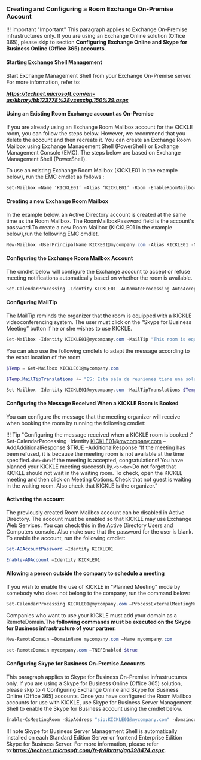 <!--
    Page : Administration/On Prem
    Author : Alexis CONIA
    Latest Update : 14/04/2017
    Confidential : No
	Partner : No
	Public : Yes
    Version : 1.0
-->

### Creating and Configuring a Room Exchange On-Premise Account

!!! important "Important"
    This paragraph applies to Exchange On-Premise infrastructures only. If you are using an Exchange Online solution (Office 365), please skip to section **Configuring Exchange Online and Skype for Business Online (Office 365) accounts**.

#### Starting Exchange Shell Management

Start Exchange Management Shell from your Exchange On-Premise server.
For more information, refer to:

  ***<https://technet.microsoft.com/en-us/library/bb123778%28v=exchg.150%29.aspx>***

#### Using an Existing Room Exchange account as On-Premise

If you are already using an Exchange Room Mailbox account for the KICKLE room, you can follow the steps below. However, we recommend that you delete the account and then recreate it. You can create an Exchange Room Mailbox using Exchange Management Shell (PowerShell) or Exchange Management Console (EMC). The steps below are based on Exchange Management Shell (PowerShell).

To use an existing Exchange Room Mailbox (KICKLE01 in the example below), run the EMC cmdlet as follows :

``` powershell
Set-Mailbox –Name ‘KICKLE01’ –Alias ‘KICKLE01’ -Room -EnableRoomMailboxAccount $true –RoomMailboxPassword (ConvertTo-SecureString -String <password> -AsPlainText -Force)
```

#### Creating a new Exchange Room Mailbox

In the example below, an Active Directory account is created at the same time as the Room Mailbox. The RoomMailboxPassword field is the account's password.To create a new Room Mailbox (KICKLE01 in the example below),run the following EMC cmdlet.

``` powershell
New-Mailbox -UserPrincipalName KICKE01@mycompany.com -Alias KICKLE01 -Name "KICKLE01" -Room -EnableRoomMailboxAccount $true –RoomMailboxPassword (ConvertTo-SecureString -String <password> -AsPlainText -Force)
```

#### Configuring the Exchange Room Mailbox Account

The cmdlet below will configure the Exchange account to accept or refuse meeting notifications automatically based on whether the room is available.

``` powershell
Set-CalendarProcessing -Identity KICKLE01 -AutomateProcessing AutoAccept -AddOrganizerToSubject $false –DeleteSubject $false -RemovePrivateProperty $false –DeleteAttachments $false
```

#### Configuring MailTip

The MailTip reminds the organizer that the room is equipped with a KICKLE videoconferencing system. The user must click on the “Skype for Business Meeting” button if he or she wishes to use KICKLE.

``` powershell
Set-Mailbox -Identity KICKLE01@mycompany.com -MailTip "This room is equipped with a KICKLE videoconferencing system. Click on the Skype for Business Meeting button if you wish to use KICKLE.
```

You can also use the following cmdlets to adapt the message according to the exact location of the room.

``` powershell
$Temp = Get-Mailbox KICKLE01@mycompany.com
```

``` powershell
$Temp.MailTipTranslations += "ES: Esta sala de reuniones tiene una solución KICKLE
```

``` powershell
Set-Mailbox -Identity KICKLE01@mycompany.com -MailTipTranslations $Temp.MailTipTranslations
```

#### Configuring the Message Received When a KICKLE Room is Booked

You can configure the message that the meeting organizer will receive when booking the room by running the following cmdlet:

!!! Tip "Configuring the message received when a KICKLE room is booked :"
    Set-CalendarProcessing -Identity KICKLE01@mycompany.com –AddAdditionalResponse $TRUE –AdditionalResponse “If the meeting has been refused, it is because the meeting room is not available at the time specified.```<br><br>```If the meeting is accepted, congratulations! You have planned your KICKLE meeting successfully.```<br<br>```Do not forget that KICKLE should not wait in the waiting room. To check, open the KICKLE meeting and then click on Meeting Options. Check that not guest is waiting in the waiting room. Also check that KICKLE is the organizer.”

#### Activating the account

The previously created Room Mailbox account can be disabled in Active Directory. The account must be enabled so that KICKLE may use Exchange Web Services.
You can check this in the Active Directory Users and Computers console. Also make sure that the password for the user is blank.
To enable the account, run the following cmdlet:

``` powershell
Set-ADAccountPassword –Identity KICKLE01
```

``` powershell
Enable-ADAccount –Identity KICKLE01
```

#### Allowing a person outside the company to schedule a meeting

If you wish to enable the use of KICKLE in "Planned Meeting" mode by somebody who does not belong to the company, run the command below:

``` powershell
Set-CalendarProcessing KICKLE01@mycompany.com –ProcessExternalMeetingMessages $true
```

Companies who want to use your KICKLE must add your domain as a RemoteDomain.**The following commands must be executed on the Skype for Business infrastructure of your partner.**

``` powershell
New-RemoteDomain –DomainName mycompany.com –Name mycompany.com
```

``` powershell
set-RemoteDomain mycompany.com –TNEFEnabled $true
```

#### Configuring Skype for Business On-Premise Accounts

This paragraph applies to Skype for Business On-Premise infrastructures only. If you are using a Skype for Business Online (Office 365) solution, please skip to 4 Configuring Exchange Online and Skype for Business Online (Office 365) accounts.
Once you have configured the Room Mailbox accounts for use with KICKLE, use Skype for Business Server Management Shell to enable the Skype for Business account using the cmdlet below.

``` powershell
Enable-CsMeetingRoom -SipAddress "sip:KICKLE01@mycompany.com" -domaincontroller DC-ND-001.company.com -RegistrarPool SKYPE FOR BUSINESSPool15.company.com -Identity LRS01
```

!!! note
    Skype for Business Server Management Shell is automatically installed on each Standard Edition Server or frontend Enterprise Edition Skype for Business Server. For more information, please refer to:***<https://technet.microsoft.com/fr-fr/library/gg398474.aspx>.***



